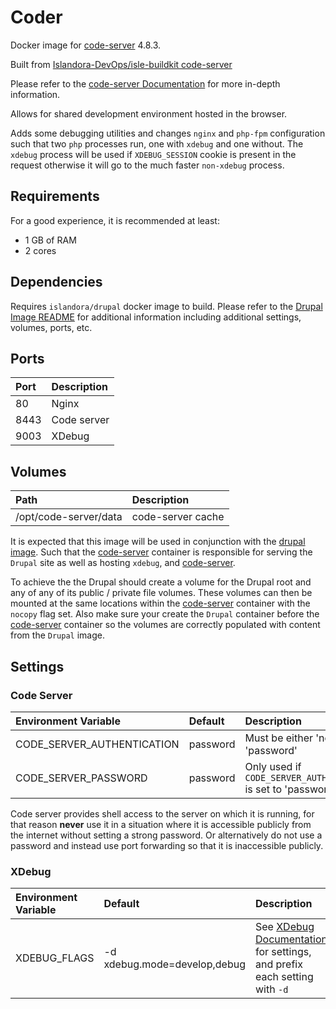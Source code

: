 # Coder

Docker image for [code-server] 4.8.3.

Built from [Islandora-DevOps/isle-buildkit code-server](https://github.com/Islandora-DevOps/isle-buildkit/tree/main/code-server)

Please refer to the [code-server Documentation] for more in-depth information.

Allows for shared development environment hosted in the browser.

Adds some debugging utilities and changes `nginx` and `php-fpm` configuration
such that two `php` processes run, one with `xdebug` and one without. The
`xdebug` process will be used if `XDEBUG_SESSION` cookie is present in the
request otherwise it will go to the much faster `non-xdebug` process.

## Requirements

For a good experience, it is recommended at least:

- 1 GB of RAM
- 2 cores

## Dependencies

Requires `islandora/drupal` docker image to build. Please refer to the
[Drupal Image README](../drupal/README.md) for additional information including
additional settings, volumes, ports, etc.

## Ports

| Port | Description |
| :--- | :---------- |
| 80   | Nginx       |
| 8443 | Code server |
| 9003 | XDebug      |

## Volumes

| Path                  | Description       |
| :-------------------- | :---------------- |
| /opt/code-server/data | code-server cache |

It is expected that this image will be used in conjunction with the
[drupal image]. Such that the [code-server] container is responsible for serving
the `Drupal` site as well as hosting `xdebug`, and [code-server].

To achieve the the Drupal should create a volume for the Drupal root and any of
any of its public / private file volumes. These volumes can then be mounted at
the same locations within the [code-server] container with the `nocopy` flag
set. Also make sure your create the `Drupal` container before the [code-server]
container so the volumes are correctly populated with content from the `Drupal`
image.

## Settings

### Code Server

| Environment Variable       | Default  | Description                                                    |
| :------------------------- | :------- | :------------------------------------------------------------- |
| CODE_SERVER_AUTHENTICATION | password | Must be either 'none' or 'password'                            |
| CODE_SERVER_PASSWORD       | password | Only used if `CODE_SERVER_AUTHENTICATION` is set to 'password' |

Code server provides shell access to the server on which it is running, for that
reason **never** use it in a situation where it is accessible publicly from the
internet without setting a strong password. Or alternatively do not use a
password and instead use port forwarding so that it is inaccessible publicly.

### XDebug

| Environment Variable | Default                      | Description                                                                |
| :------------------- | :--------------------------- | :------------------------------------------------------------------------- |
| XDEBUG_FLAGS         | -d xdebug.mode=develop,debug | See [XDebug Documentation] for settings, and prefix each setting with `-d` |

[drupal image]: ../drupal/README.md
[code-server]: https://github.com/cdr/code-server
[code-server Documentation]: https://github.com/cdr/code-server
[XDebug Documentation]: https://xdebug.org/docs/all_settings
